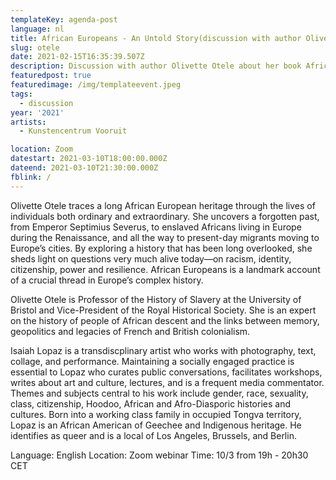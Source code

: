 ```yaml
---
templateKey: agenda-post
language: nl
title: African Europeans - An Untold Story(discussion with author Olivette Otele)
slug: otele
date: 2021-02-15T16:35:39.507Z
description: Discussion with author Olivette Otele about her book African Europeans: An Untold Story moderated by Isaiah Lopaz
featuredpost: true
featuredimage: /img/templateevent.jpeg
tags:
  - discussion
year: '2021'
artists:
  - Kunstencentrum Vooruit

location: Zoom
datestart: 2021-03-10T18:00:00.000Z
dateend: 2021-03-10T21:30:00.000Z
fblink: /
---
```




Olivette Otele traces a long African European heritage through the lives of individuals both ordinary and extraordinary. She uncovers a forgotten past, from Emperor Septimius Severus, to enslaved Africans living in Europe during the Renaissance, and all the way to present-day migrants moving to Europe’s cities. By exploring a history that has been long overlooked, she sheds light on questions very much alive today—on racism, identity, citizenship, power and resilience. African Europeans is a landmark account of a crucial thread in Europe’s complex history.

Olivette Otele is Professor of the History of Slavery at the University of Bristol and Vice-President of the Royal Historical Society. She is an expert on the history of people of African descent and the links between memory, geopolitics and legacies of French and British colonialism.

Isaiah Lopaz is a transdiscplinary artist who works with photography, text, collage, and performance. Maintaining a socially engaged practice is essential to Lopaz who curates public conversations, facilitates workshops, writes about art and culture, lectures, and is a frequent media commentator. Themes and subjects central to his work include gender, race, sexuality, class, citizenship, Hoodoo, African and Afro-Diasporic histories and cultures. Born into a working class family in occupied Tongva territory, Lopaz is an African American of Geechee and Indigenous heritage. He identifies as queer and is a local of Los Angeles, Brussels, and Berlin.

Language: English
Location: Zoom webinar
Time: 10/3 from 19h - 20h30 CET
